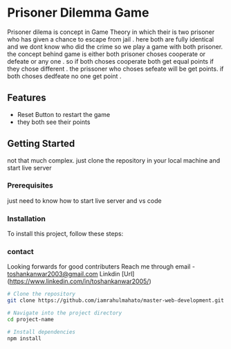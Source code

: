 # Prisoner Dilemma Game

Prisoner dilema is concept in Game Theory in which their is two prisoner who has given a chance to escape from jail . here both are fully identical and we dont know who did the crime so we play a game with both prisoner. the concept behind game is either both prisoner choses cooperate or defeate or any one . so if both choses cooperate both get equal points if they chose different . the prissoner who choses sefeate will be get points. if both choses dedfeate no one get point . 

## Features
- Reset Button to restart the game
- they both see their points

## Getting Started
not that much complex. just clone the repository in your local machine and start live server
### Prerequisites
just need  to know how to start live server and vs code
### Installation
To install this project, follow these steps:

### contact
Looking forwards for good contributers
 Reach me through email - [toshankanwar2003@gmail.com](mailto:toshankanwar2003@gmail.com)
Linkdin [Url] (https://www.linkedin.com/in/toshankanwar2005/)

```bash
# Clone the repository
git clone https://github.com/iamrahulmahato/master-web-development.git

# Navigate into the project directory
cd project-name

# Install dependencies
npm install



